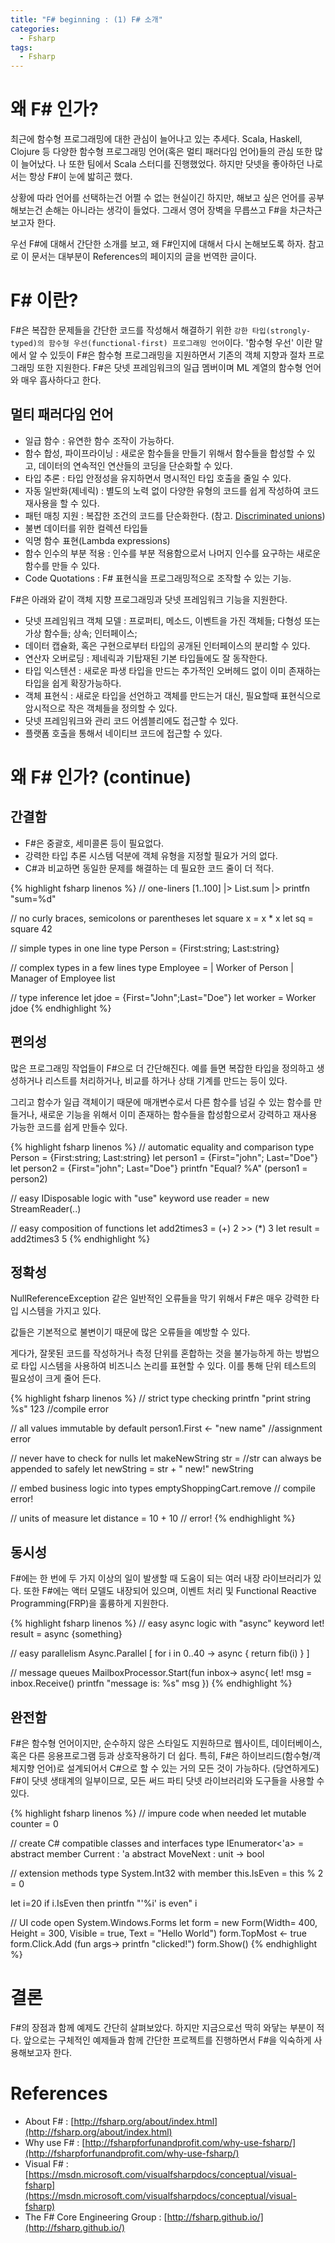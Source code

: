 ```yaml
---
title: "F# beginning : (1) F# 소개"
categories:
  - Fsharp
tags:
  - Fsharp
---
```


# 왜 F# 인가?
최근에 함수형 프로그래밍에 대한 관심이 늘어나고 있는 추세다. Scala, Haskell, Clojure 등 다양한 함수형 프로그래밍 언어(혹은 멀티 패러다임 언어)들의 관심 또한 많이 늘어났다. 나 또한 팀에서 Scala 스터디를 진행했었다. 하지만 닷넷을 좋아하던 나로서는 항상 F#이 눈에 밟히곤 했다. 

상황에 따라 언어를 선택하는건 어쩔 수 없는 현실이긴 하지만, 해보고 싶은 언어를 공부해보는건 손해는 아니라는 생각이 들었다. 그래서 영어 장벽을 무릅쓰고 F#을 차근차근 보고자 한다.

우선 F#에 대해서 간단한 소개를 보고, 왜 F#인지에 대해서 다시 논해보도록 하자. 참고로 이 문서는 대부분이 References의 페이지의 글을 번역한 글이다.

# F# 이란?
F#은 복잡한 문제들을 간단한 코드를 작성해서 해결하기 위한 `강한 타입(strongly-typed)의 함수형 우선(functional-first) 프로그래밍 언어`이다. '함수형 우선' 이란 말에서 알 수 있듯이 F#은 함수형 프로그래밍을 지원하면서 기존의 객체 지향과 절차 프로그래밍 또한 지원한다. F#은 닷넷 프레임워크의 일급 멤버이며 ML 계열의 함수형 언어와 매우 흡사하다고 한다.

## 멀티 패러다임 언어
- 일급 함수 : 유연한 함수 조작이 가능하다.
- 함수 합성, 파이프라이닝 : 새로운 함수들을 만들기 위해서 함수들을 합성할 수 있고, 데이터의 연속적인 연산들의 코딩을 단순화할 수 있다.
- 타입 추론 : 타입 안정성을 유지하면서 명시적인 타입 호출을 줄일 수 있다.
- 자동 일반화(제네릭) : 별도의 노력 없이 다양한 유형의 코드를 쉽게 작성하여 코드 재사용을 할 수 있다.
- 패턴 매칭 지원 : 복잡한 조건의 코드를 단순화한다. (참고. [Discriminated unions](https://docs.microsoft.com/ko-kr/dotnet/fsharp/language-reference/discriminated-unions))
- 불변 데이터를 위한 컬렉션 타입들
- 익명 함수 표현(Lambda expressions)
- 함수 인수의 부분 적용 : 인수를 부분 적용함으로서 나머지 인수를 요구하는 새로운 함수를 만들 수 있다.
- Code Quotations : F# 표현식을 프로그래밍적으로 조작할 수 있는 기능.

F#은 아래와 같이 객체 지향 프로그래밍과 닷넷 프레임워크 기능을 지원한다.
- 닷넷 프레임워크 객체 모델 : 프로퍼티, 메소드, 이벤트을 가진 객체들; 다형성 또는 가상 함수들; 상속; 인터페이스;
- 데이터 캡슐화, 혹은 구현으로부터 타입의 공개된 인터페이스의 분리할 수 있다.
- 연산자 오버로딩 : 제네릭과 기탑재된 기본 타입들에도 잘 동작한다.
- 타입 익스텐션 : 새로운 파생 타입을 만드는 추가적인 오버헤드 없이 이미 존재하는 타입을 쉽게 확장가능하다.
- 객체 표현식 : 새로운 타입을 선언하고 객체를 만드는거 대신, 필요할때 표현식으로 암시적으로 작은 객체들을 정의할 수 있다.
- 닷넷 프레임워크와 관리 코드 어셈블리에도 접근할 수 있다.
- 플랫폼 호출을 통해서 네이티브 코드에 접근할 수 있다.

# 왜 F# 인가? (continue)
## 간결함
- F#은 중괄호, 세미콜론 등이 필요없다.
- 강력한 타입 추론 시스템 덕분에 객체 유형을 지정할 필요가 거의 없다.
- C#과 비교하면 동일한 문제를 해결하는 데 필요한 코드 줄이 더 적다.

{% highlight fsharp linenos %}
// one-liners
[1..100] |> List.sum |> printfn "sum=%d"

// no curly braces, semicolons or parentheses
let square x = x * x
let sq = square 42 

// simple types in one line
type Person = {First:string; Last:string}

// complex types in a few lines
type Employee = 
  | Worker of Person
  | Manager of Employee list

// type inference
let jdoe = {First="John";Last="Doe"}
let worker = Worker jdoe
{% endhighlight %}

## 편의성
많은 프로그래밍 작업들이 F#으로 더 간단해진다. 예를 들면 복잡한 타입을 정의하고 생성하거나 리스트를 처리하거나, 비교를 하거나 상태 기계를 만드는 등이 있다.

그리고 함수가 일급 객체이기 때문에 매개변수로서 다른 함수를 넘길 수 있는 함수를 만들거나, 새로운 기능을 위해서 이미 존재하는 함수들을 합성함으로서 강력하고 재사용 가능한 코드를 쉽게 만들수 있다.

{% highlight fsharp linenos %}
// automatic equality and comparison
type Person = {First:string; Last:string}
let person1 = {First="john"; Last="Doe"}
let person2 = {First="john"; Last="Doe"}
printfn "Equal? %A"  (person1 = person2)

// easy IDisposable logic with "use" keyword
use reader = new StreamReader(..)

// easy composition of functions
let add2times3 = (+) 2 >> (*) 3
let result = add2times3 5
{% endhighlight %}

## 정확성
NullReferenceException 같은 일반적인 오류들을 막기 위해서 F#은 매우 강력한 타입 시스템을 가지고 있다.

값들은 기본적으로 불변이기 때문에 많은 오류들을 예방할 수 있다.

게다가, 잘못된 코드를 작성하거나 측정 단위를 혼합하는 것을 불가능하게 하는 방법으로 타입 시스템을 사용하여 비즈니스 논리를 표현할 수 있다. 이를 통해 단위 테스트의 필요성이 크게 줄어 든다.

{% highlight fsharp linenos %}
// strict type checking
printfn "print string %s" 123 //compile error

// all values immutable by default
person1.First <- "new name"  //assignment error 

// never have to check for nulls
let makeNewString str = 
   //str can always be appended to safely
   let newString = str + " new!"
   newString

// embed business logic into types
emptyShoppingCart.remove   // compile error!

// units of measure
let distance = 10<m> + 10<ft> // error!
{% endhighlight %}

## 동시성
F#에는 한 번에 두 가지 이상의 일이 발생할 때 도움이 되는 여러 내장 라이브러리가 있다. 또한 F#에는 액터 모델도 내장되어 있으며, 이벤트 처리 및 Functional Reactive Programming(FRP)을 훌륭하게 지원한다.

{% highlight fsharp linenos %}
// easy async logic with "async" keyword
let! result = async {something}

// easy parallelism
Async.Parallel [ for i in 0..40 -> 
      async { return fib(i) } ]

// message queues
MailboxProcessor.Start(fun inbox-> async{
	let! msg = inbox.Receive()
	printfn "message is: %s" msg
	})
{% endhighlight %}

## 완전함
F#은 함수형 언어이지만, 순수하지 않은 스타일도 지원하므로 웹사이트, 데이터베이스, 혹은 다른 응용프로그램 등과 상호작용하기 더 쉽다. 특히, F#은 하이브리드(함수형/객체지향 언어)로 설계되어서 C#으로 할 수 있는 거의 모든 것이 가능하다. (당연하게도) F#이 닷넷 생태계의 일부이므로, 모든 써드 파티 닷넷 라이브러리와 도구들을 사용할 수 있다.

{% highlight fsharp linenos %}
// impure code when needed
let mutable counter = 0

// create C# compatible classes and interfaces
type IEnumerator<'a> = 
    abstract member Current : 'a
    abstract MoveNext : unit -> bool 

// extension methods
type System.Int32 with
    member this.IsEven = this % 2 = 0

let i=20
if i.IsEven then printfn "'%i' is even" i
	
// UI code
open System.Windows.Forms 
let form = new Form(Width= 400, Height = 300, 
   Visible = true, Text = "Hello World") 
form.TopMost <- true
form.Click.Add (fun args-> printfn "clicked!")
form.Show()
{% endhighlight %}

# 결론
F#의 장점과 함께 예제도 간단히 살펴보았다. 하지만 지금으로선 딱히 와닿는 부분이 적다. 앞으로는 구체적인 예제들과 함께 간단한 프로젝트를 진행하면서 F#을 익숙하게 사용해보고자 한다.

# References
- About F# : [http://fsharp.org/about/index.html](http://fsharp.org/about/index.html)
- Why use F# : [http://fsharpforfunandprofit.com/why-use-fsharp/](http://fsharpforfunandprofit.com/why-use-fsharp/)
- Visual F# : [https://msdn.microsoft.com/visualfsharpdocs/conceptual/visual-fsharp](https://msdn.microsoft.com/visualfsharpdocs/conceptual/visual-fsharp)
- The F# Core Engineering Group : [http://fsharp.github.io/](http://fsharp.github.io/)
